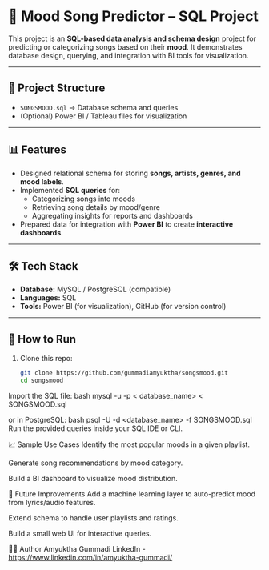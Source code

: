 # 🎵 Mood Song Predictor – SQL Project

This project is an **SQL-based data analysis and schema design** project for predicting or categorizing songs based on their **mood**. It demonstrates database design, querying, and integration with BI tools for visualization.

---

## 📂 Project Structure
- `SONGSMOOD.sql` → Database schema and queries
- (Optional) Power BI / Tableau files for visualization

---

## 📊 Features
- Designed relational schema for storing **songs, artists, genres, and mood labels**.
- Implemented **SQL queries** for:
  - Categorizing songs into moods
  - Retrieving song details by mood/genre
  - Aggregating insights for reports and dashboards
- Prepared data for integration with **Power BI** to create **interactive dashboards**.

---

## 🛠️ Tech Stack
- **Database:** MySQL / PostgreSQL (compatible)
- **Languages:** SQL
- **Tools:** Power BI (for visualization), GitHub (for version control)

---

## 🚀 How to Run
1. Clone this repo:
   ```bash
   git clone https://github.com/gummadiamyuktha/songsmood.git
   cd songsmood
Import the SQL file:
bash
mysql -u <username> -p < database_name> < SONGSMOOD.sql

or in PostgreSQL:
bash
psql -U <username> -d <database_name> -f SONGSMOOD.sql
Run the provided queries inside your SQL IDE or CLI.

📈 Sample Use Cases
Identify the most popular moods in a given playlist.

Generate song recommendations by mood category.

Build a BI dashboard to visualize mood distribution.

📌 Future Improvements
Add a machine learning layer to auto-predict mood from lyrics/audio features.

Extend schema to handle user playlists and ratings.

Build a small web UI for interactive queries.

👩‍💻 Author
Amyuktha Gummadi
LinkedIn - https://www.linkedin.com/in/amyuktha-gummadi/


